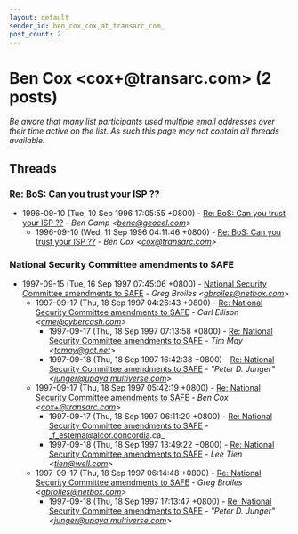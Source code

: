 ```yaml
---
layout: default
sender_id: ben_cox_cox_at_transarc_com_
post_count: 2
---
```


# Ben Cox <cox+<span>@</span>transarc.com> (2 posts)

_Be aware that many list participants used multiple email addresses over their time active on the list. As such this page may not contain all threads available._

## Threads

### Re: BoS: Can you trust your ISP ??
+ 1996-09-10 (Tue, 10 Sep 1996 17:05:55 +0800) - [Re: BoS: Can you trust your ISP ??](/archive/1996/09/4eb21f01902173418893853628d046dc8978a4dcb379854a5de90cc5755fd25c) - _Ben Camp \<benc@geocel.com\>_
  + 1996-09-10 (Wed, 11 Sep 1996 04:11:46 +0800) - [Re: BoS: Can you trust your ISP ??](/archive/1996/09/b9a51c5e174c87d2e0585608f672258ee593cb40e9f2064da57529db4f909eb0) - _Ben Cox \<cox@transarc.com\>_

### National Security Committee amendments to SAFE
+ 1997-09-15 (Tue, 16 Sep 1997 07:45:06 +0800) - [National Security Committee amendments to SAFE](/archive/1997/09/bf7368aee7e41dab25708da639c4271df6cfba3bf312634ab58168a8443c0a8c) - _Greg Broiles \<gbroiles@netbox.com\>_
  + 1997-09-17 (Thu, 18 Sep 1997 04:26:43 +0800) - [Re: National Security Committee amendments to SAFE](/archive/1997/09/0539189d7caa09479c00afe1d1681baa879fdc7cdf12d521da233b8d5e731cc3) - _Carl Ellison \<cme@cybercash.com\>_
    + 1997-09-17 (Thu, 18 Sep 1997 07:13:58 +0800) - [Re: National Security Committee amendments to SAFE](/archive/1997/09/cd175dc11eb4a9dc333ee570c1cde7399e727d927b32b16f0e5a5965ca7b0af0) - _Tim May \<tcmay@got.net\>_
    + 1997-09-18 (Thu, 18 Sep 1997 16:42:38 +0800) - [Re: National Security Committee amendments to SAFE](/archive/1997/09/d67732f9b0dcc7d8eaeb15dccd960d46101fc6ac7fa5aeeed30df291936fd44e) - _"Peter D. Junger" \<junger@upaya.multiverse.com\>_
  + 1997-09-17 (Thu, 18 Sep 1997 05:42:19 +0800) - [Re: National Security Committee amendments to SAFE](/archive/1997/09/c619976de9c6fbd95ccf93865380094ee324539e6dc5cc765ebe71582a03cc30) - _Ben Cox \<cox+@transarc.com\>_
    + 1997-09-17 (Thu, 18 Sep 1997 06:11:20 +0800) - [Re: National Security Committee amendments to SAFE](/archive/1997/09/50a672c96d2ebf4c4b1e530e30c91b27292097bf81a7d1793275bd1020c487de) - _f_estema@alcor.concordia.ca_
    + 1997-09-18 (Thu, 18 Sep 1997 13:49:22 +0800) - [Re: National Security Committee amendments to SAFE](/archive/1997/09/91285f4f4cf532034320021d77de34d562b18eb1356feadf53a22c74128b83c3) - _Lee Tien \<tien@well.com\>_
  + 1997-09-17 (Thu, 18 Sep 1997 06:14:48 +0800) - [Re: National Security Committee amendments to SAFE](/archive/1997/09/847eadcaf30c5694a78044f916cc63706dddd54d39f4defe8c6a92407a7cddf8) - _Greg Broiles \<gbroiles@netbox.com\>_
    + 1997-09-18 (Thu, 18 Sep 1997 17:13:47 +0800) - [Re: National Security Committee amendments to SAFE](/archive/1997/09/5ed443c59ba1cc19cf40f53f485ca032780a074cb50d31fb9d10320de53a8b2e) - _"Peter D. Junger" \<junger@upaya.multiverse.com\>_

